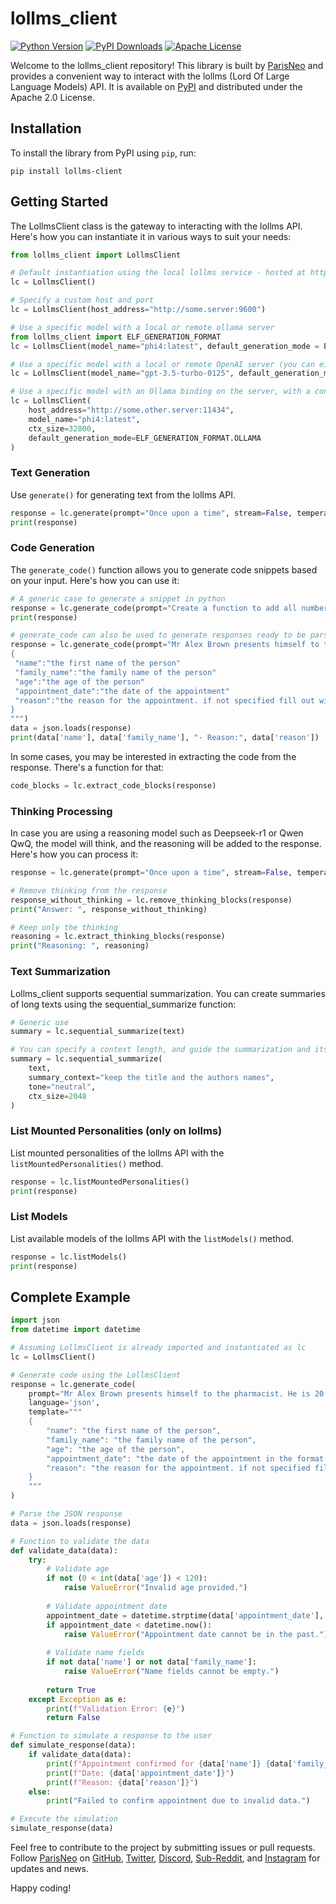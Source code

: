 # lollms_client

[![Python Version](https://img.shields.io/pypi/pyversions/lollms-client)](https://pypi.org/project/lollms-client/) [![PyPI Downloads](https://img.shields.io/pypi/dw/lollms-client)](https://pypi.org/project/lollms-client/) [![Apache License](https://img.shields.io/apache/2.0)](https://www.apache.org/licenses/LICENSE-2.0)

Welcome to the lollms_client repository! This library is built by [ParisNeo](https://github.com/ParisNeo) and provides a convenient way to interact with the lollms (Lord Of Large Language Models) API. It is available on [PyPI](https://pypi.org/project/lollms-client/) and distributed under the Apache 2.0 License.

## Installation

To install the library from PyPI using `pip`, run:

```
pip install lollms-client
``` 

## Getting Started

The LollmsClient class is the gateway to interacting with the lollms API. Here's how you can instantiate it in various ways to suit your needs:

```python
from lollms_client import LollmsClient

# Default instantiation using the local lollms service - hosted at http://localhost:9600
lc = LollmsClient()

# Specify a custom host and port
lc = LollmsClient(host_address="http://some.server:9600")

# Use a specific model with a local or remote ollama server
from lollms_client import ELF_GENERATION_FORMAT
lc = LollmsClient(model_name="phi4:latest", default_generation_mode = ELF_GENERATION_FORMAT.OLLAMA)

# Use a specific model with a local or remote OpenAI server (you can either set your key as an environment variable or pass it here)
lc = LollmsClient(model_name="gpt-3.5-turbo-0125", default_generation_mode = ELF_GENERATION_FORMAT.OPENAI)

# Use a specific model with an Ollama binding on the server, with a context size of 32800
lc = LollmsClient(
    host_address="http://some.other.server:11434",
    model_name="phi4:latest",
    ctx_size=32800,
    default_generation_mode=ELF_GENERATION_FORMAT.OLLAMA
)
```

### Text Generation

Use `generate()` for generating text from the lollms API.

```python
response = lc.generate(prompt="Once upon a time", stream=False, temperature=0.5)
print(response)
```

### Code Generation

The `generate_code()` function allows you to generate code snippets based on your input. Here's how you can use it:

```python
# A generic case to generate a snippet in python
response = lc.generate_code(prompt="Create a function to add all numbers of a list", language='python')
print(response)

# generate_code can also be used to generate responses ready to be parsed - with json or yaml for instance
response = lc.generate_code(prompt="Mr Alex Brown presents himself to the pharmacist. He is 20 years old and seeks an appointment for the 12th of October. Fill out his application.", language='json', template="""
{
 "name":"the first name of the person"
 "family_name":"the family name of the person"
 "age":"the age of the person"
 "appointment_date":"the date of the appointment"
 "reason":"the reason for the appointment. if not specified fill out with 'N/A'"
}
""")
data = json.loads(response)
print(data['name'], data['family_name'], "- Reason:", data['reason'])
```

In some cases, you may be interested in extracting the code from the response. There's a function for that:
```python
code_blocks = lc.extract_code_blocks(response)
```

### Thinking Processing
In case you are using a reasoning model such as Deepseek-r1 or Qwen QwQ, the model will think, and the reasoning will be added to the response. Here's how you can process it:
```python
response = lc.generate(prompt="Once upon a time", stream=False, temperature=0.5)

# Remove thinking from the response
response_without_thinking = lc.remove_thinking_blocks(response)
print("Answer: ", response_without_thinking)

# Keep only the thinking
reasoning = lc.extract_thinking_blocks(response)
print("Reasoning: ", reasoning)
```

### Text Summarization
Lollms_client supports sequential summarization. You can create summaries of long texts using the sequential_summarize function:
```python
# Generic use
summary = lc.sequential_summarize(text)

# You can specify a context length, and guide the summarization and its tone
summary = lc.sequential_summarize(
    text,
    summary_context="keep the title and the authors names",
    tone="neutral",
    ctx_size=2048
)
```


### List Mounted Personalities (only on lollms)

List mounted personalities of the lollms API with the `listMountedPersonalities()` method.

```python
response = lc.listMountedPersonalities()
print(response)
```

### List Models

List available models of the lollms API with the `listModels()` method.

```python
response = lc.listModels()
print(response)
```

## Complete Example

```python
import json
from datetime import datetime

# Assuming LollmsClient is already imported and instantiated as lc
lc = LollmsClient()

# Generate code using the LollmsClient
response = lc.generate_code(
    prompt="Mr Alex Brown presents himself to the pharmacist. He is 20 years old and seeks an appointment for the 12th of October. Fill out his application.",
    language='json',
    template="""
    {
        "name": "the first name of the person",
        "family_name": "the family name of the person",
        "age": "the age of the person",
        "appointment_date": "the date of the appointment in the format DD/MM/YYYY",
        "reason": "the reason for the appointment. if not specified fill out with 'N/A'"
    }
    """
)

# Parse the JSON response
data = json.loads(response)

# Function to validate the data
def validate_data(data):
    try:
        # Validate age
        if not (0 < int(data['age']) < 120):
            raise ValueError("Invalid age provided.")
        
        # Validate appointment date
        appointment_date = datetime.strptime(data['appointment_date'], '%d/%m/%Y')
        if appointment_date < datetime.now():
            raise ValueError("Appointment date cannot be in the past.")
        
        # Validate name fields
        if not data['name'] or not data['family_name']:
            raise ValueError("Name fields cannot be empty.")
        
        return True
    except Exception as e:
        print(f"Validation Error: {e}")
        return False

# Function to simulate a response to the user
def simulate_response(data):
    if validate_data(data):
        print(f"Appointment confirmed for {data['name']} {data['family_name']}.")
        print(f"Date: {data['appointment_date']}")
        print(f"Reason: {data['reason']}")
    else:
        print("Failed to confirm appointment due to invalid data.")

# Execute the simulation
simulate_response(data)
```

Feel free to contribute to the project by submitting issues or pull requests. Follow [ParisNeo](https://github.com/ParisNeo) on [GitHub](https://github.com/ParisNeo), [Twitter](https://twitter.com/ParisNeo_AI), [Discord](https://discord.gg/BDxacQmv), [Sub-Reddit](r/lollms), and [Instagram](https://www.instagram.com/spacenerduino/) for updates and news.

Happy coding!
